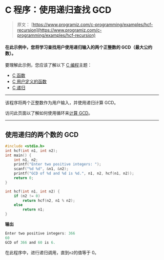 # C 程序：使用递归查找 GCD

> 原文： [https://www.programiz.com/c-programming/examples/hcf-recursion](https://www.programiz.com/c-programming/examples/hcf-recursion)

#### 在此示例中，您将学习查找用户使用递归输入的两个正整数的 GCD（最大公约数）。

要理解此示例，您应该了解以下 [C 编程](/c-programming "C tutorial")主题：

*   [C 函数](/c-programming/c-functions)
*   [C 用户定义的函数](/c-programming/c-user-defined-functions)
*   [C 递归](/c-programming/c-recursion)

* * *

该程序将两个正整数作为用户输入，并使用递归计算 GCD。

访问此页面以了解如何使用循环来[计算 GCD](https://www.programiz.com/c-programming/examples/hcf-gcd)。

* * *

## 使用递归的两个数的 GCD

```c
#include <stdio.h>
int hcf(int n1, int n2);
int main() {
    int n1, n2;
    printf("Enter two positive integers: ");
    scanf("%d %d", &n1, &n2);
    printf("GCD of %d and %d is %d.", n1, n2, hcf(n1, n2));
    return 0;
}

int hcf(int n1, int n2) {
    if (n2 != 0)
        return hcf(n2, n1 % n2);
    else
        return n1;
} 
```

**输出**

```c
Enter two positive integers: 366
60
GCD of 366 and 60 is 6. 
```

在此程序中，进行递归调用，直到`n2`的值等于 0。